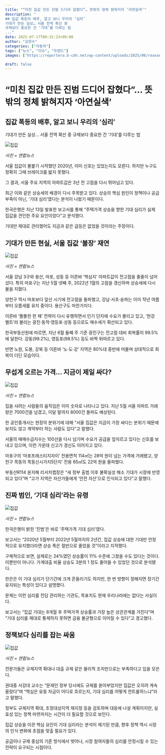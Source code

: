 ```yaml
---
title: "“미친 집값 만든 진범 드디어 잡혔다”… 뜻밖의 정체 밝혀지자 ‘아연실색’"
description: "
## 집값 폭등의 배후, 알고 보니 우리의 ‘심리’
기대가 만든 실상… 서울 전역 확산 중
규제보다 중요한 건 ‘기대’를 다루는 법
..."
date: 2025-07-17T00:32:23+09:00
author: "김한수"
categories: ["자동차"]
tags: ["뉴스", "이슈", "트렌드"]
images: ["https://reportera.b-cdn.net/wp-content/uploads/2025/06/reason-for-the-skyrocketing-house-prices-is-expectations-1024x576.jpg"]

draft: false
---
```


# “미친 집값 만든 진범 드디어 잡혔다”… 뜻밖의 정체 밝혀지자 ‘아연실색’


## 집값 폭등의 배후, 알고 보니 우리의 ‘심리’
기대가 만든 실상… 서울 전역 확산 중
규제보다 중요한 건 ‘기대’를 다루는 법


![집값](https://reportera.b-cdn.net/wp-content/uploads/2025/06/reason-for-the-skyrocketing-house-prices-is-expectations-1024x576.jpg)

*사진 = 연합뉴스*

서울 집값이 불붙기 시작했던 2020년, 이미 신호는 있었는지도 모른다. 하지만 누구도 정확히 그때 브레이크를 밟지 못했다.

그 결과, 서울 주요 지역의 아파트값은 3년 전 고점을 다시 뛰어넘고 있다.

최근 이와 같은 상승세의 배경이 다시 주목받고 있다. 상승의 핵심 원인이 정책이나 공급 부족이 아닌, ‘기대 심리’였다는 분석이 나왔기 때문이다.

한국은행은 지난 13일 발표한 보고서를 통해 “주택가격 상승을 향한 기대 심리가 실제 집값을 견인한 주요 요인이었다”고 분석했다.

기대만 제대로 관리했어도 지금과 같은 급등은 없었을 것이라는 주장이다.


## 기대가 만든 현실, 서울 집값 ‘불장’ 재연


![집값](https://reportera.b-cdn.net/wp-content/uploads/2025/06/부동산-1-2-1024x690.jpg)

*사진 = 연합뉴스*

서울 강남 3구와 용산, 마포, 성동 등 이른바 ‘핵심지’ 아파트값이 전고점을 줄줄이 넘어섰다. 특히 마포구는 지난 5월 넷째 주, 2022년 1월의 고점을 갱신하며 상승세에 다시 불을 지폈다.

양천구 역시 마포보다 앞선 시기에 전고점을 돌파했고, 강남·서초·송파는 이미 작년 여름부터 오름세를 유지 중이다. 용산구도 마찬가지다.

이른바 ‘똘똘한 한 채’ 전략이 다시 유행하면서 인기 단지에 수요가 몰리고 있고, ‘한강 벨트’라 불리는 광진·동작·영등포·성동 등으로도 매수세가 확산되고 있다.

한국부동산원에 따르면, 지난 6월 둘째 주 기준 광진구는 전고점 대비 회복률이 99.5%에 달한다. 강동(99.2%), 영등포(98.5%) 등도 바짝 뒤따르고 있다.

반면 노원, 도봉, 강북 등 이른바 ‘노·도·강’ 지역은 80%대 중반에 머물며 상대적으로 회복이 더딘 모습이다.


## 무섭게 오르는 가격… 지금이 제일 싸다?


![집값](https://reportera.b-cdn.net/wp-content/uploads/2025/06/부동산-2-3-1024x730.jpg)

*사진 = 연합뉴스*

집을 사려는 사람들의 움직임은 이미 숫자로 나타나고 있다. 지난 5월 서울 아파트 거래량은 7000건을 넘겼고, 이달 말까지 8000건 돌파도 예상된다.

한 공인중개사는 현장의 분위기에 대해 “서울 집값은 지금이 가장 싸다는 분위기 때문에 보지도 않고 계약부터 하는 사람도 있다”고 말했다.

서울의 매매수급지수는 100선을 다시 넘기며 수요가 공급을 앞지르고 있다는 신호를 보내고 있으며, 이런 가운데 신고가 경신도 이어지고 있다.

마포구의 ‘마포프레스티지자이’ 전용면적 114㎡는 28억 원이 넘는 가격에 거래됐고, 양천구 목동의 목동신시가지5단지’ 전용 65㎡도 22억 원을 돌파했다.

부동산R114 윤지해 리서치랩장은 “새 정부 출범 이후 불확실성 해소 기대가 시장에 반영되고 있다”며 “고가 지역은 자산가들에게 ‘안전 자산’으로 인식되고 있다”고 말했다.


## 진짜 범인, ‘기대 심리’라는 유령


![집값](https://reportera.b-cdn.net/wp-content/uploads/2025/06/한국은행-1-1024x635.jpg)

*사진 = 연합뉴스*

한국은행이 밝힌 ‘진범’은 바로 ‘주택가격 기대 심리’였다.

보고서는 “2020년 5월부터 2022년 5월까지의 2년간, 집값 상승에 대한 기대만 안정적으로 유지했더라면 상승 폭은 절반으로 줄었을 것”이라고 지적했다.

구체적으로 보면, 실제로는 24%였던 상승률이 11% 수준에 그쳤을 수도 있다는 것이다. 이뿐만이 아니다. 가계대출 비율 상승도 3분의 1 정도 줄어들 수 있었던 것으로 분석됐다.

한은은 이 기대 심리가 단기간에 크게 흔들리기도 하지만, 한 번 방향이 정해지면 장기간 유지되는 특성이 있다고 설명했다.

문제는 이런 심리를 전담 관리하는 기관도, 목표치도 현재 우리나라에는 없다는 사실이다.

보고서는 “집값 기대는 8개월 후 주택가격 상승률과 가장 높은 상관관계를 가진다”며 “기대 심리를 제대로 통제하지 못하면 금융 불균형으로 이어질 수 있다”고 경고했다.


## 정책보다 심리를 잡는 싸움


![집값](https://reportera.b-cdn.net/wp-content/uploads/2025/06/부동산-3-1024x708.jpg)

*사진 = 연합뉴스*

전문가들은 규제지역 확대나 대출 규제 같은 물리적 조치만으로는 부족하다고 입을 모은다.

권대중 서강대 교수는 “문재인 정부 당시에도 규제를 쏟아부었지만 집값은 오히려 계속 올랐다”며 “핵심은 유동 자금이 어디로 흐르는지, 기대 심리를 어떻게 컨트롤하느냐”라고 말했다.

정부도 규제지역 확대, 조정대상지역 재지정 등을 검토하며 대응에 나설 계획이지만, 실효성 있는 정책 마련까지는 시간이 더 필요할 것으로 보인다.

집값 상승을 이끈 핵심 요인이 기대 심리라는 분석이 제기된 만큼, 향후 정책 역시 시장의 인식 변화에 초점을 맞출 필요가 있다.

공급이나 규제 중심의 기존 방식에서 벗어나, 시장 참여자들의 심리를 안정시킬 수 있는 전략이 요구되는 시점이다.
